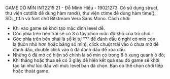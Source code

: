 
GAME DÒ MÌN INT2215 21 - Đỗ Minh Hiếu - 19021273. 
Có sử dụng struct, thư viện cstdlib để dùng hàm rand(), thư viện ctime để dùng hàm time(), SDL_ttf.h và font chữ Bitstream Vera Sans Mono.
Cách chơi:
- Khi vào game sẽ khởi tạo mặc đinh level dễ.
- Góc phía trên bên trái sẽ có 3 ô tùy chọn mức độ khó của trò chơi.
- Góc phía trên bên phải là số kí tự "?" để đánh dấu ô nghi có mìn còn lại(luôn nhỏ hơn hoặc bằng số mìn), click chuột trái vào ô chưa mở để đánh dấu, double click vào ô đã đánh dấu để xóa dấu.
- Những ô đã mở có hiện số chính là số mìn có trong 8 ô xung quanh ô đó;
- Khi thắng hoặc thua sẽ có 3 giây để hiên kết quá sau đó game sẽ khởi tạo lại như lúc đầu với mức level bạn đã chọn. Bạn có thể chọn chơi tiếp hoặc thoát game.